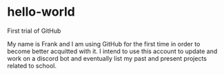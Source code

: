 # hello-world
First trial of GitHub

My name is Frank and I am using GitHub for the first time in order to 
become better acquitted with it. I intend to use this account to update
and work on a discord bot and eventually list my past and present projects
related to school. 
